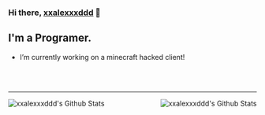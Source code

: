 ### Hi there, [xxalexxxddd][website] 👋

## I'm a Programer.
- I’m currently working on a minecraft hacked client!
<br />
<br />


---

<img align="left" alt="xxalexxxddd's Github Stats" src="https://github-readme-stats.vercel.app/api/top-langs/?username=xxalexxxddd&show_icons=true&hide_border=true&theme=radical" />
<img align="right" alt="xxalexxxddd's Github Stats" src="https://github-readme-stats.vercel.app/api?username=xxalexxxddd&show_icons=true&hide_border=true&theme=radical" />


[website]: https://xxalexxxddd.ct8.pl
[intellij]: https://www.jetbrains.com/idea/
[github]: https://www.github.com/xxalexxxddd
